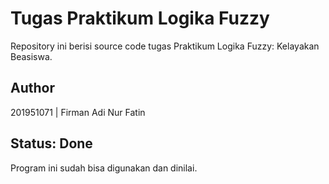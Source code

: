 # Tugas Praktikum Logika Fuzzy

Repository ini berisi source code tugas Praktikum Logika Fuzzy: Kelayakan Beasiswa.

## Author
201951071 | Firman Adi Nur Fatin

## Status: Done
Program ini sudah bisa digunakan dan dinilai.
